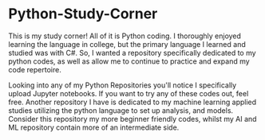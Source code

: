 # Python-Study-Corner
This is my study corner! All of it is Python coding. I thoroughly enjoyed learning the language in college,
but the primary language I learned and studied was with C#. So, I wanted a repository specifically
dedicated to my python codes, as well as allow me to continue to practice and expand my code 
repertoire. 

Looking into any of my Python Repositories you'll notice I specifically upload Jupyter notebooks. 
If you want to try any of these codes out, feel free. Another repository I have is dedicated to my machine learning applied studies 
utilizing the python language to set up analysis, and models. Consider this repository my more beginner friendly codes, 
whilst my AI and ML repository contain more of an intermediate side. 

